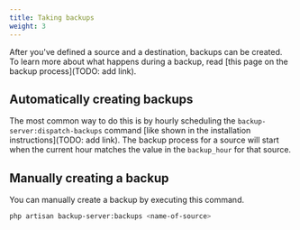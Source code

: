 ```yaml
---
title: Taking backups
weight: 3
---
```


After you've defined a source and a destination, backups can be created. To learn more about what happens during a backup, read [this page on the backup process](TODO: add link).

## Automatically creating backups

The most common way to do this is by hourly scheduling the `backup-server:dispatch-backups` command [like shown in the installation instructions](TODO: add link). The backup process for a source will start when the current hour matches the value in the `backup_hour` for that source.

## Manually creating a backup

You can manually create a backup by executing this command.

```bash
php artisan backup-server:backups <name-of-source>
```


